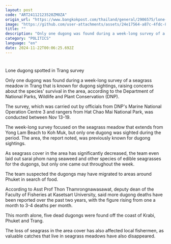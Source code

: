 ```yaml
---
layout: post
code: "ART24112123520ZM0ZA"
origin_url: "https://www.bangkokpost.com/thailand/general/2906575/lone-dugong-spotted-in-trang-survey"
image: "https://github.com/user-attachments/assets/24e17564-a87c-4fdc-8837-328d853c2757"
title: ""
description: "Only one dugong was found during a week-long survey of a seagrass meadow in Trang that is known for dugong sightings, raising concerns about the species"
category: "POLITICS"
language: "en"
date: 2024-11-22T00:06:25.692Z
---
```


# 

Lone dugong spotted in Trang survey

Only one dugong was found during a week-long survey of a seagrass meadow in Trang that is known for dugong sightings, raising concerns about the species' survival in the area, according to the Department of National Parks, Wildlife and Plant Conservation (DNP).

The survey, which was carried out by officials from DNP's Marine National Operation Centre 3 and rangers from Hat Chao Mai National Park, was conducted between Nov 13-19.

The week-long survey focused on the seagrass meadow that extends from Yong Lam Beach to Koh Muk, but only one dugong was sighted during the period. The area, the report noted, was previously known for dugong sightings.

As seagrass cover in the area has significantly decreased, the team even laid out sarai phom nang seaweed and other species of edible seagrasses for the dugongs, but only one came out throughout the week.

The team suspected the dugongs may have migrated to areas around Phuket in search of food.

According to Asst Prof Thon Thamrongnawasawat, deputy dean of the Faculty of Fisheries at Kasetsart University, said more dugong deaths have been reported over the past two years, with the figure rising from one a month to 3-4 deaths per month.

This month alone, five dead dugongs were found off the coast of Krabi, Phuket and Trang.

The loss of seagrass in the area cover has also affected local fishermen, as valuable catches that live in seagrass meadows have also disappeared.